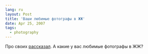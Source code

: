 ```yaml
---
lang: ru
layout: Post
title: 'Ваши любимые фотографы в ЖЖ'
date: Apr 25, 2007
tags:
  - photography
---
```


Про своих [рассказал](/blog/1274 "Мои любимые фотографы в ЖЖ"). А какие у вас любимые фотографы в ЖЖ?
